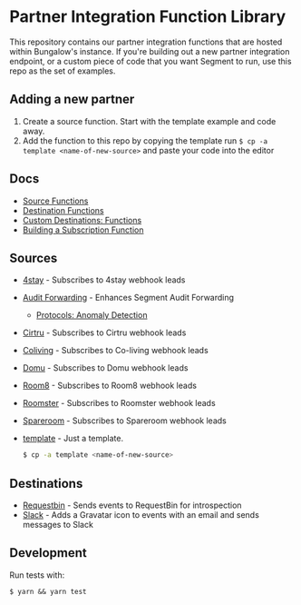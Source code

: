 # Partner Integration Function Library

This repository contains our partner integration functions that are hosted within Bungalow's  instance. If you're building out a new partner integration endpoint, or a custom piece of code that you want Segment to run, use this repo as the set of examples.

## Adding a new partner
1. Create a source function. Start with the template example and code away.
2. Add the function to this repo by copying the template run `$ cp -a template <name-of-new-source>` and paste your code into the editor




## Docs 
- [Source Functions](https://segment.com/docs/connections/sources/source-functions/#source%20functions)
- [Destination Functions](https://segment.com/docs/connections/destinations/destination-functions/#destination%20functions)
- [Custom Destinations: Functions](https://segment.com/docs/connections/destinations/custom-destinations/#custom%20destinations:%20functions)
- [Building a Subscription Function](https://segment.com/docs/partners/build-functions/) 

## Sources

- [4stay](./functions-library/sources/4stay) - Subscribes to 4stay webhook leads
- [Audit Forwarding](./functions-library/sources/audit-forwarding) - Enhances Segment Audit Forwarding
    - [Protocols: Anomaly Detection](https://segment.com/docs/protocols/anomaly_detection/)
- [Cirtru](./functions-library/sources/cirtru) - Subscribes to Cirtru webhook leads
- [Coliving](./functions-library/sources/coliving) - Subscribes to Co-living webhook leads
- [Domu](./functions-library/sources/domu) - Subscribes to Domu webhook leads
- [Room8](./functions-library/sources/room8) - Subscribes to Room8 webhook leads
- [Roomster](./functions-library/sources/roomster) - Subscribes to Roomster webhook leads
- [Spareroom](./functions-library/sources/spareroom) - Subscribes to Spareroom webhook leads
- [template](./functions-library/sources/template) - Just a template. 

    ```bash
    $ cp -a template <name-of-new-source>
    ```


## Destinations

- [Requestbin](./destinations/requestbin) - Sends events to RequestBin for introspection
- [Slack](./destinations/slack) - Adds a Gravatar icon to events with an email and sends messages to Slack

## Development

Run tests with:

```
$ yarn && yarn test
```
